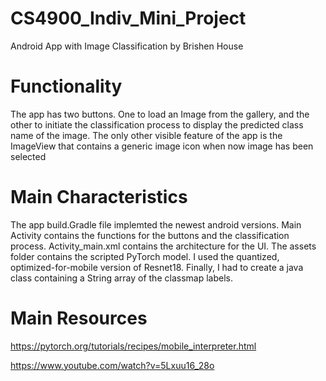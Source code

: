 # CS4900_Indiv_Mini_Project
Android App with Image Classification by Brishen House
# Functionality
The app has two buttons. One to load an Image from the gallery, and the other to initiate the classification process to display the predicted class name of the image. The only other visible feature of the app is the ImageView that contains a generic image icon when now image has been selected
# Main Characteristics
The app build.Gradle file implemted the newest android versions. Main Activity contains the functions for the buttons and the classification process. Activity_main.xml contains the architecture for the UI. The assets folder contains the scripted PyTorch model. I used the quantized, optimized-for-mobile version of Resnet18. Finally, I had to create a java class containing a String array of the classmap labels.
# Main Resources
https://pytorch.org/tutorials/recipes/mobile_interpreter.html 

https://www.youtube.com/watch?v=5Lxuu16_28o

